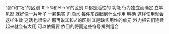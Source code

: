 “酶”和“场”的区别 ♊︎→♋︎和♓︎→♈︎的区别
♊︎都是活性的 功能 行为独立而确定 立竿见影
就好像一片叶子 一颗果实 几滴水
每件东西起到什么作用 明确 这样使用就会这样生效
这话也很像♐︎ 那再说♊︎和♐︎的区别
♊︎是缺实用性的单元 外力把它们连续起来就会有大用
可以依需要 依目的将而这些符号排列组合

